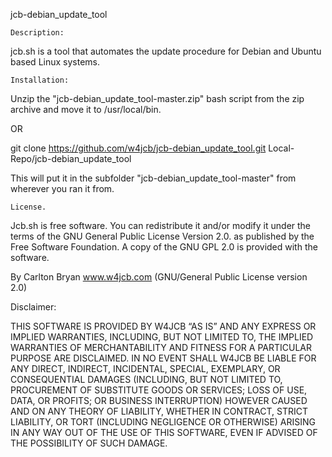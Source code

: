 jcb-debian_update_tool
    
    Description:

jcb.sh is a tool that automates the update procedure for Debian and Ubuntu based Linux systems.

    Installation:

Unzip the "jcb-debian_update_tool-master.zip" bash script from the zip archive and move it to /usr/local/bin.

OR

git clone https://github.com/w4jcb/jcb-debian_update_tool.git Local-Repo/jcb-debian_update_tool

This will put it in the subfolder "jcb-debian_update_tool-master" from wherever you ran it from.

    License.

Jcb.sh is free software. You can redistribute it and/or modify it under the terms of the GNU General Public License Version 2.0. as published by the Free Software Foundation. A copy of the GNU GPL 2.0 is provided with the software.


By Carlton Bryan www.w4jcb.com (GNU/General Public License version 2.0)

Disclaimer:

THIS SOFTWARE IS PROVIDED BY W4JCB “AS IS” AND ANY EXPRESS OR IMPLIED WARRANTIES, INCLUDING, BUT NOT LIMITED TO, THE IMPLIED WARRANTIES OF MERCHANTABILITY AND FITNESS FOR A PARTICULAR PURPOSE ARE DISCLAIMED. IN NO EVENT SHALL W4JCB BE LIABLE FOR ANY DIRECT, INDIRECT, INCIDENTAL, SPECIAL, EXEMPLARY, OR CONSEQUENTIAL DAMAGES (INCLUDING, BUT NOT LIMITED TO, PROCUREMENT OF SUBSTITUTE GOODS OR SERVICES; LOSS OF USE, DATA, OR PROFITS; OR BUSINESS INTERRUPTION) HOWEVER CAUSED AND ON ANY THEORY OF LIABILITY, WHETHER IN CONTRACT, STRICT LIABILITY, OR TORT (INCLUDING NEGLIGENCE OR OTHERWISE) ARISING IN ANY WAY OUT OF THE USE OF THIS SOFTWARE, EVEN IF ADVISED OF THE POSSIBILITY OF SUCH DAMAGE.
